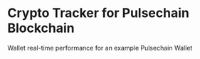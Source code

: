 # Crypto Tracker for Pulsechain Blockchain
Wallet real-time performance for an example Pulsechain Wallet
